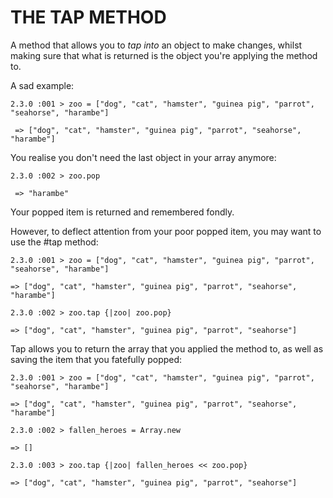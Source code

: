 THE TAP METHOD
==============
A method that allows you to <i>tap into</i> an object to make changes, whilst making sure that what is returned is the object you're applying the method to.

A sad example:

<pre><code>2.3.0 :001 > zoo = ["dog", "cat", "hamster", "guinea pig", "parrot", "seahorse", "harambe"]

 => ["dog", "cat", "hamster", "guinea pig", "parrot", "seahorse", "harambe"] </code></pre>
 
You realise you don't need the last object in your array anymore:
 
<pre><code>2.3.0 :002 > zoo.pop

 => "harambe"</code></pre>
 
 Your popped item is returned and remembered fondly.
 
 However, to deflect attention from your poor popped item, you may want to use the #tap method:
 
<pre><code>2.3.0 :001 > zoo = ["dog", "cat", "hamster", "guinea pig", "parrot", "seahorse", "harambe"]

=> ["dog", "cat", "hamster", "guinea pig", "parrot", "seahorse", "harambe"] 

2.3.0 :002 > zoo.tap {|zoo| zoo.pop}

=> ["dog", "cat", "hamster", "guinea pig", "parrot", "seahorse"]</pre></code>
 
Tap allows you to return the array that you applied the method to, as well as saving the item that you fatefully popped:
 
 <pre><code>2.3.0 :001 > zoo = ["dog", "cat", "hamster", "guinea pig", "parrot", "seahorse", "harambe"]

=> ["dog", "cat", "hamster", "guinea pig", "parrot", "seahorse", "harambe"]

2.3.0 :002 > fallen_heroes = Array.new

=> [] 

2.3.0 :003 > zoo.tap {|zoo| fallen_heroes << zoo.pop}

=> ["dog", "cat", "hamster", "guinea pig", "parrot", "seahorse"]</pre></code>
